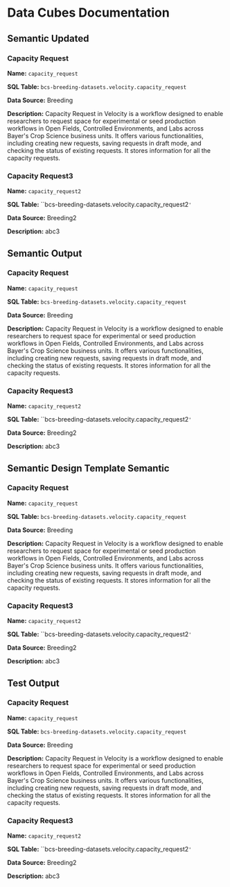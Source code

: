 # Data Cubes Documentation

## Semantic Updated

### Capacity Request

**Name:** `capacity_request`

**SQL Table:** ``bcs-breeding-datasets.velocity.capacity_request``

**Data Source:** Breeding

**Description:** Capacity Request in Velocity is a workflow designed to enable researchers to request space for experimental or seed production workflows in Open Fields, Controlled Environments, and Labs across Bayer's Crop Science business units. It offers various functionalities, including creating new requests, saving requests in draft mode, and checking the status of existing requests. It stores information for all the capacity requests.


### Capacity Request3

**Name:** `capacity_request2`

**SQL Table:** ``bcs-breeding-datasets.velocity.capacity_request2`'`

**Data Source:** Breeding2

**Description:** abc3


## Semantic Output

### Capacity Request

**Name:** `capacity_request`

**SQL Table:** ``bcs-breeding-datasets.velocity.capacity_request``

**Data Source:** Breeding

**Description:** Capacity Request in Velocity is a workflow designed to enable researchers to request space for experimental or seed production workflows in Open Fields, Controlled Environments, and Labs across Bayer's Crop Science business units. It offers various functionalities, including creating new requests, saving requests in draft mode, and checking the status of existing requests. It stores information for all the capacity requests.


### Capacity Request3

**Name:** `capacity_request2`

**SQL Table:** ``bcs-breeding-datasets.velocity.capacity_request2`'`

**Data Source:** Breeding2

**Description:** abc3


## Semantic Design Template Semantic

### Capacity Request

**Name:** `capacity_request`

**SQL Table:** ``bcs-breeding-datasets.velocity.capacity_request``

**Data Source:** Breeding

**Description:** Capacity Request in Velocity is a workflow designed to enable researchers to request space for experimental or seed production workflows in Open Fields, Controlled Environments, and Labs across Bayer's Crop Science business units. It offers various functionalities, including creating new requests, saving requests in draft mode, and checking the status of existing requests. It stores information for all the capacity requests.


### Capacity Request3

**Name:** `capacity_request2`

**SQL Table:** ``bcs-breeding-datasets.velocity.capacity_request2`'`

**Data Source:** Breeding2

**Description:** abc3


## Test Output

### Capacity Request

**Name:** `capacity_request`

**SQL Table:** ``bcs-breeding-datasets.velocity.capacity_request``

**Data Source:** Breeding

**Description:** Capacity Request in Velocity is a workflow designed to enable researchers to request space for experimental or seed production workflows in Open Fields, Controlled Environments, and Labs across Bayer's Crop Science business units. It offers various functionalities, including creating new requests, saving requests in draft mode, and checking the status of existing requests. It stores information for all the capacity requests.


### Capacity Request3

**Name:** `capacity_request2`

**SQL Table:** ``bcs-breeding-datasets.velocity.capacity_request2`'`

**Data Source:** Breeding2

**Description:** abc3

